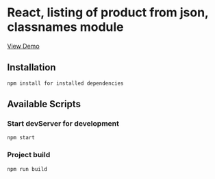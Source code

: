 # React, listing of product from json, classnames module

[View Demo](https://blackwhite2018.github.io/listing-product-from-json/)

## Installation

`npm install for installed dependencies`

## Available Scripts

### Start devServer for development

`npm start`

### Project build

`npm run build`